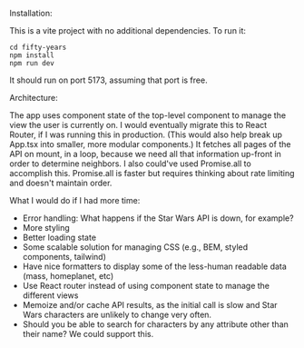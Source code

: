 Installation:

This is a vite project with no additional dependencies. To run it:

```
cd fifty-years
npm install
npm run dev
```
It should run on port 5173, assuming that port is free.

Architecture:

The app uses component state of the top-level component to manage the view the user is currently on. I would eventually migrate this to React Router, if I was running this in production. (This would also help break up App.tsx into smaller, more modular components.) It fetches all pages of the API on mount, in a loop, because we need all that information up-front in order to determine neighbors. I also could've used Promise.all to accomplish this. Promise.all is faster but requires thinking about rate limiting and doesn't maintain order. 

What I would do if I had more time:
- Error handling: What happens if the Star Wars API is down, for example?
- More styling
- Better loading state
- Some scalable solution for managing CSS (e.g., BEM, styled components, tailwind)
- Have nice formatters to display some of the less-human readable data (mass, homeplanet, etc)
- Use React router instead of using component state to manage the different views
- Memoize and/or cache API results, as the initial call is slow and Star Wars characters are unlikely to change very often.
- Should you be able to search for characters by any attribute other than their name? We could support this.